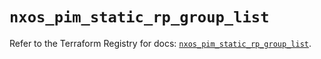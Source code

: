 # `nxos_pim_static_rp_group_list`

Refer to the Terraform Registry for docs: [`nxos_pim_static_rp_group_list`](https://registry.terraform.io/providers/ciscodevnet/nxos/0.5.10/docs/resources/pim_static_rp_group_list).
